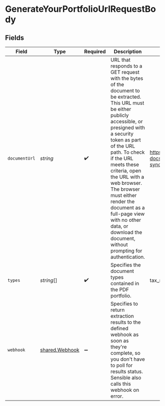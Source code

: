# GenerateYourPortfolioUrlRequestBody


## Fields

| Field                                                                                                                                                                                                                                                                                                                                                                                                                      | Type                                                                                                                                                                                                                                                                                                                                                                                                                       | Required                                                                                                                                                                                                                                                                                                                                                                                                                   | Description                                                                                                                                                                                                                                                                                                                                                                                                                | Example                                                                                                                                                                                                                                                                                                                                                                                                                    |
| -------------------------------------------------------------------------------------------------------------------------------------------------------------------------------------------------------------------------------------------------------------------------------------------------------------------------------------------------------------------------------------------------------------------------- | -------------------------------------------------------------------------------------------------------------------------------------------------------------------------------------------------------------------------------------------------------------------------------------------------------------------------------------------------------------------------------------------------------------------------- | -------------------------------------------------------------------------------------------------------------------------------------------------------------------------------------------------------------------------------------------------------------------------------------------------------------------------------------------------------------------------------------------------------------------------- | -------------------------------------------------------------------------------------------------------------------------------------------------------------------------------------------------------------------------------------------------------------------------------------------------------------------------------------------------------------------------------------------------------------------------- | -------------------------------------------------------------------------------------------------------------------------------------------------------------------------------------------------------------------------------------------------------------------------------------------------------------------------------------------------------------------------------------------------------------------------- |
| `documentUrl`                                                                                                                                                                                                                                                                                                                                                                                                              | *string*                                                                                                                                                                                                                                                                                                                                                                                                                   | :heavy_check_mark:                                                                                                                                                                                                                                                                                                                                                                                                         | URL that responds to a GET request with the bytes of the document to be extracted. This URL must be either publicly accessible, or presigned with a security token as part of the URL path. To check if the URL meets these criteria, open the URL with a web browser. The browser must either render the document as a full-page view with no other data, or download the document, without prompting for authentication. | https://github.com/sensible-hq/sensible-docs/raw/main/readme-sync/assets/v0/pdfs/auto_insurance_anyco.pdf                                                                                                                                                                                                                                                                                                                  |
| `types`                                                                                                                                                                                                                                                                                                                                                                                                                    | *string*[]                                                                                                                                                                                                                                                                                                                                                                                                                 | :heavy_check_mark:                                                                                                                                                                                                                                                                                                                                                                                                         | Specifies the document types contained in the PDF portfolio.                                                                                                                                                                                                                                                                                                                                                               | tax_returns,bank_statements,credit_reports                                                                                                                                                                                                                                                                                                                                                                                 |
| `webhook`                                                                                                                                                                                                                                                                                                                                                                                                                  | [shared.Webhook](../../models/shared/webhook.md)                                                                                                                                                                                                                                                                                                                                                                           | :heavy_minus_sign:                                                                                                                                                                                                                                                                                                                                                                                                         | Specifies to return extraction results to the defined webhook as soon as they're complete, so you don't have to poll for results status. Sensible also calls this webhook on error.                                                                                                                                                                                                                                        |                                                                                                                                                                                                                                                                                                                                                                                                                            |